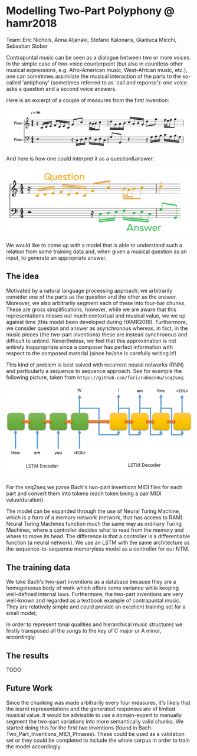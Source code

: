 # Modelling Two-Part Polyphony @ hamr2018

Team: Eric Nichols, Anna Aljanaki, Stefano Kalonaris, Gianluca Micchi, Sebastian Stober

Contrapuntal music can be seen as a dialogue between two or more voices.
In the simple case of two-voice counterpoint (but also in countless other musical expressions, e.g. Afro-American music, West-African music, etc.), one can sometimes assimilate the musical interaction of the parts to the so-called 'antiphony' (sometimes referred to as 'call and reponse'): one voice asks a question and a second voice answers.

Here is an excerpt of a couple of measures from the first invention:

![picture](./data_example.png)

And here is how one could interpret it as a question\&answer:

![picture](./question-answer-example.png)

We would like to come up with a model that is able to understand such a relation from some training data and, when given a musical question as an input, to generate an appropriate answer.


## The idea
Motivated by a natural language processing approach, we arbitrarily consider one of the parts as the question and the other as the answer. Moreover, we also arbitrarily segment each of these into four-bar chunks. These are gross simplifications, however, while we are aware that this representations misses out much contextual and musical value, we we up against time (this model been developed during HAMR2018). Furthermore, we consider question and answer as asynchronous whereas, in fact, in the music pieces (the two-part inventions) these are instead synchronous and difficult to unbind.
Nevertheless, we feel that this approximation is not entirely inappropriate since a composer has perfect information with respect to the composed material (since he/she is carefully writing it!)

This kind of problem is best solved with recurrent neural networks (RNN) and particularly a sequence to sequence approach.
See for example the following picture, taken from `https://github.com/farizrahman4u/seq2seq`:

![picture](./seq2seq.png)

For the seq2seq we parse Bach's two-part inventions MIDI files for each part and convert them into tokens (each token being a pair MIDI value/duration).

The model can be expanded through the use of Neural Turing Machine, which is a form of a memory network (network, that has access to RAM). Neural Turing Machines function much the same way as ordinary
Turing Machines, where a controller decides what to read from the memory and where to move its head. The difference is that a controller is a differentiable function (a neural network). We use an LSTM
with the same architecture as the sequence-to-sequence memoryless model as a controller for our NTM. 

## The training data
We take Bach's two-part inventions as a database because they are a homogeneous body of work which offers some variance while keeping well-defined internal laws.
Furthermore, the two-part inventions are very well-known and regarded as a textbook example of contrapuntal music.
They are relatively simple and could provide an excellent training set for a small model;

In order to represent tonal qualities and hierarchical music structures we firstly transposed all the songs to the key of C major or A minor, accordingly.

## The results
TODO

## Future Work
Since the chunking was made arbitrarily every four measures, it's likely that the learnt representations and the generated responses are of limited musical value. It would be advisable to use a domain-expert to manually segment the two-part variations into more semantically valid chunks.
We started doing this for the first two inventions (found in Bach-Two_Part_Inventions_MIDI_Phrases). These could be used as a validation set or they could be completed to include the whole corpus in order to train the model accordingly.
